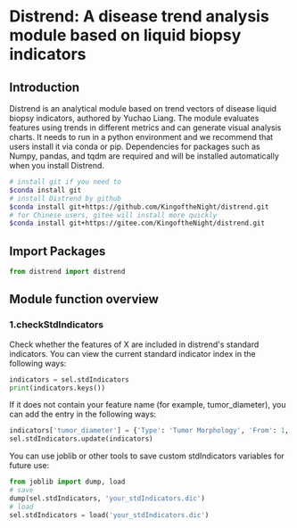 # Distrend: A disease trend analysis module based on liquid biopsy indicators
## Introduction
Distrend is an analytical module based on trend vectors of disease liquid biopsy indicators, authored by Yuchao Liang. The module evaluates features using trends in different metrics and can generate visual analysis charts. It needs to run in a python environment and we recommend that users install it via conda or pip. Dependencies for packages such as Numpy, pandas, and tqdm are required and will be installed automatically when you install Distrend.
```bash
# install git if you need to
$conda install git
# install Distrend by github
$conda install git+https://github.com/KingoftheNight/distrend.git
# for Chinese users, gitee will install more quickly
$conda install git+https://gitee.com/KingoftheNight/distrend.git
```
## Import Packages
```python
from distrend import distrend
```
## Module function overview
### 1.checkStdIndicators
Check whether the features of X are included in distrend's standard indicators. You can view the current standard indicator index in the following ways:
```python
indicators = sel.stdIndicators
print(indicators.keys())
```
If it does not contain your feature name (for example, tumor_diameter), you can add the entry in the following ways:
```python
indicators['tumor_diameter'] = {'Type': 'Tumor Morphology', 'From': 1, 'To': 5, 'Unit': 'cm'}
sel.stdIndicators.update(indicators)
```
You can use joblib or other tools to save custom stdIndicators variables for future use:
```python
from joblib import dump, load
# save
dump(sel.stdIndicators, 'your_stdIndicators.dic')
# load
sel.stdIndicators = load('your_stdIndicators.dic')
```

